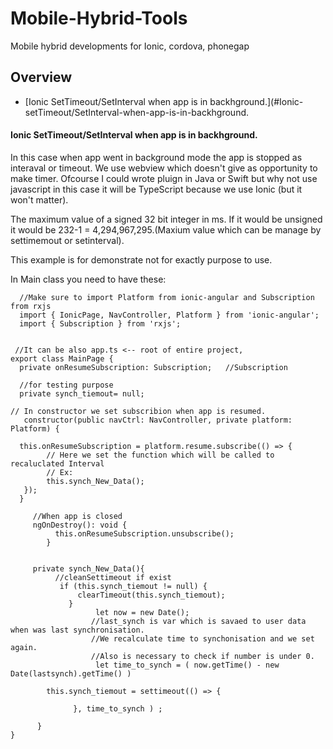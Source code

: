 # Mobile-Hybrid-Tools
Mobile hybrid developments for Ionic, cordova, phonegap

## Overview

- [Ionic SetTimeout/SetInterval when app is in backhground.](#Ionic-setTimeout/SetInterval-when-app-is-in-backhground.

#### Ionic SetTimeout/SetInterval when app is in backhground.

In this case when app went in background mode the app is stopped as interaval or timeout. We use webview which doesn't give as opportunity to make timer. Ofcourse I could wrote pluign in Java or Swift but why not use javascript in this case it will be TypeScript because we use Ionic (but it won't matter). 


The maximum value of a signed 32 bit integer in ms. If it would be unsigned it would be 232-1 = 4,294,967,295.(Maxium value which can be manage by settimemout or setinterval).

This example is  for demonstrate not for exactly purpose to use.


In Main class you need to have these:

      //Make sure to import Platform from ionic-angular and Subscription from rxjs
      import { IonicPage, NavController, Platform } from 'ionic-angular';
      import { Subscription } from 'rxjs';
      
      
     //It can be also app.ts <-- root of entire project, 
    export class MainPage { 
      private onResumeSubscription: Subscription;   //Subscription 
      
      //for testing purpose
      private synch_tiemout= null;     
    
    // In constructor we set subscribion when app is resumed.
       constructor(public navCtrl: NavController, private platform: Platform) {
     
      this.onResumeSubscription = platform.resume.subscribe(() => {
            // Here we set the function which will be called to recaluclated Interval
            // Ex:
            this.synch_New_Data();
       });
      }
        
         //When app is closed
         ngOnDestroy(): void {
              this.onResumeSubscription.unsubscribe();
            }
          
          
         private synch_New_Data(){
              //cleanSettimeout if exist
               if (this.synch_tiemout != null) {
                   clearTimeout(this.synch_tiemout);
                 } 
                       let now = new Date();
                      //last_synch is var which is savaed to user data when was last synchronisation.                                              
                      //We recalculate time to synchonisation and we set again.
                      //Also is necessary to check if number is under 0.
                       let time_to_synch = ( now.getTime() - new Date(lastsynch).getTime() )

            this.synch_tiemout = settimeout(() => {
            
                  }, time_to_synch ) ;

          }
    }
   
